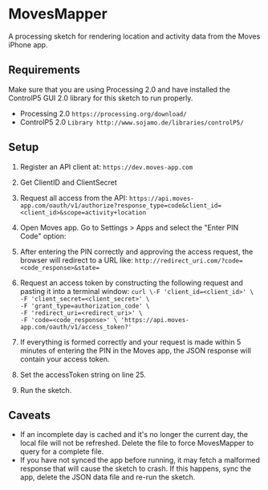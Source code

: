 MovesMapper
===========

A processing sketch for rendering location and activity data from the Moves iPhone app.


## Requirements
Make sure that you are using Processing 2.0 and have installed the ControlP5 GUI 2.0 library for this sketch to run properly.
* Processing 2.0 `https://processing.org/download/`
* ControlP5 2.0 `Library http://www.sojamo.de/libraries/controlP5/`


## Setup
1. Register an API client at: 
`https://dev.moves-app.com`

1. Get ClientID and ClientSecret
1. Request all access from the API:
`https://api.moves-app.com/oauth/v1/authorize?response_type=code&client_id=<client_id>&scope=activity+location`

1. Open Moves app. Go to Settings > Apps and select the "Enter PIN Code" option:
1. After entering the PIN correctly and approving the access request, the browser will redirect to a URL like:
`http://redirect_uri.com/?code=<code_response>&state=`

1. Request an access token by constructing the following request and pasting it into a terminal window:
`curl \-F 'client_id=<client_id>' \` <br/>
`-F 'client_secret=<client_secret>' \` <br/>
`-F 'grant_type=authorization_code' \` <br/>
`-F 'redirect_uri=<redirect_uri>' \` <br/>
`-F 'code=<code_response>' \ 'https://api.moves-app.com/oauth/v1/access_token?'`
	
1. If everything is formed correctly and your request is made within 5 minutes of entering the PIN in the Moves app, the JSON response will contain your access token.
1. Set the accessToken string on line 25.
1. Run the sketch.


## Caveats
* If an incomplete day is cached and it's no longer the current day, the local file will not be refreshed. Delete the file to force MovesMapper to query for a complete file.
* If you have not synced the app before running, it may fetch a malformed response that will cause the sketch to crash. If this happens, sync the app, delete the JSON data file and re-run the sketch.



